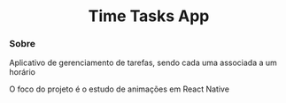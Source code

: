 <h1 align="center">Time Tasks App</h1>

<h3>Sobre</h3>
<p>Aplicativo de gerenciamento de tarefas, sendo cada uma associada a um horário</p>
<p>O foco do projeto é o estudo de animações em React Native</p>
